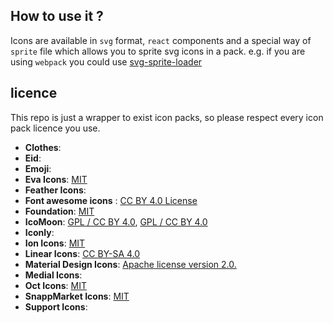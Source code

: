 

## How to use it ?

Icons are available in `svg` format, `react` components and a special way of `sprite` file which allows you to sprite svg icons
in a pack. e.g. if you are using `webpack` you could use [svg-sprite-loader](https://github.com/JetBrains/svg-sprite-loader)



## licence 
This repo is just a wrapper to exist icon packs, so please respect every icon pack licence you use.

- **Clothes**: []()
- **Eid**: []()
- **Emoji**: []()
- **Eva Icons**: [MIT](https://github.com/akveo/eva-icons#license)
- **Feather Icons**: []()
- **Font awesome icons** : [CC BY 4.0 License](https://github.com/FortAwesome/Font-Awesome#license)
- **Foundation**: [MIT](https://github.com/zurb/foundation-icons)
- **IcoMoon**: [GPL / CC BY 4.0](https://github.com/Keyamoon/IcoMoon-Free), [GPL / CC BY 4.0](https://icomoon.io/app/#/select/library)
- **Iconly**: []()
- **Ion Icons**: [MIT](https://github.com/ionic-team/ionicons#license)
- **Linear Icons**: [CC BY-SA 4.0](https://linearicons.com/free)
- **Material Design Icons**: [Apache license version 2.0.](https://material.io/resources/icons)
- **Medial Icons**: []()
- **Oct Icons**: [MIT](https://github.com/primer/octicons#license)
- **SnappMarket Icons**: [MIT](http://snapp.market)
- **Support Icons**: []()
